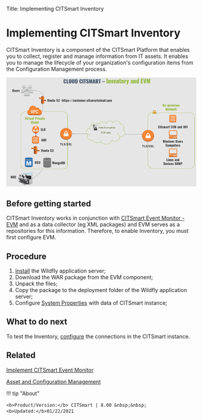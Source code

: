 Title: Implementing CITSmart Inventory

# Implementing CITSmart Inventory

CITSmart Inventory is a component of the CITSmart Platform that enables you to collect, register and manage information from IT assets. It enables you to manage the lifecycle of your organization's configuration items from the Configuration Management process.  

![Architecture INV and EVM](images/cloud-arch-inv-evm.png)

## Before getting started

CITSmart Inventory works in conjunction with [CITSmart Event Monitor - EVM][1] and as a data collector (eg XML packages) and EVM serves as a repositories for this information. Therefore, to enable Inventory, you must first configure EVM.  


## Procedure

1. [Install][2] the Wildfly application server;
2. Download the WAR package from the EVM component;  
3. Unpack the files;  
4. Copy the package to the deployment folder of the Wildfly application server;  
5. Configure [System Properties][3] with data of CITSmart instance;

## What to do next

To test the Inventory, [configure][4] the connections in the CITSmart instance.

## Related

[Implement CITSmart Event Monitor][5]

[Asset and Configuration Management][6]


!!! tip "About"

    <b>Product/Version:</b> CITSmart | 8.00 &nbsp;&nbsp;
    <b>Updated:</b>01/22/2021


[1]:/en-us/citsmart-platform-8/additional-features/add-ons/event-monitor.html
[2]:/en-us/citsmart-platform-8/get-started/installation-and-upgrade/perform-installation.html
[3]:/en-us/citsmart-platform-8/get-started/installation-and-upgrade/perform-installation.html#configure-system-properties
[4]:/en-us/citsmart-platform-8/processes/event/configuration/set-inventory-connection.html
[5]:/en-us/citsmart-platform-8/additional-features/add-ons/event-monitor.html
[6]:/en-us/citsmart-platform-8/processes/configuration/overview.html
